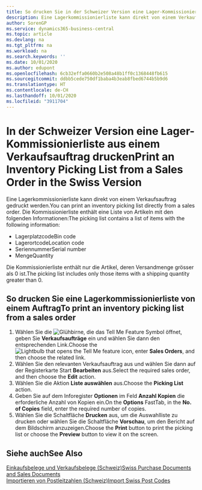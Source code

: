 ```yaml
---
title: So drucken Sie in der Schweizer Version eine Lager-Kommissionierliste aus einem Verkaufsauftrag
description: Eine Lagerkommissionierliste kann direkt von einem Verkaufsauftrag gedruckt werden.
author: SorenGP
ms.service: dynamics365-business-central
ms.topic: article
ms.devlang: na
ms.tgt_pltfrm: na
ms.workload: na
ms.search.keywords: ''
ms.date: 10/01/2020
ms.author: edupont
ms.openlocfilehash: 6cb32effa0660b2e508a48b1ff0c1368448fb615
ms.sourcegitcommit: ddbb5cede750df1baba4b3eab8fbed6744b5b9d6
ms.translationtype: HT
ms.contentlocale: de-CH
ms.lasthandoff: 10/01/2020
ms.locfileid: "3911704"
---
```

# <a name="print-an-inventory-picking-list-from-a-sales-order-in-the-swiss-version"></a><span data-ttu-id="014c9-103">In der Schweizer Version eine Lager-Kommissionierliste aus einem Verkaufsauftrag drucken</span><span class="sxs-lookup"><span data-stu-id="014c9-103">Print an Inventory Picking List from a Sales Order in the Swiss Version</span></span>

<span data-ttu-id="014c9-104">Eine Lagerkommissionierliste kann direkt von einem Verkaufsauftrag gedruckt werden.</span><span class="sxs-lookup"><span data-stu-id="014c9-104">You can print an inventory picking list directly from a sales order.</span></span> <span data-ttu-id="014c9-105">Die Kommissionierliste enthält eine Liste von Artikeln mit den folgenden Informationen:</span><span class="sxs-lookup"><span data-stu-id="014c9-105">The picking list contains a list of items with the following information:</span></span>  

- <span data-ttu-id="014c9-106">Lagerplatzcode</span><span class="sxs-lookup"><span data-stu-id="014c9-106">Bin code</span></span>  
- <span data-ttu-id="014c9-107">Lagerortcode</span><span class="sxs-lookup"><span data-stu-id="014c9-107">Location code</span></span>  
- <span data-ttu-id="014c9-108">Seriennummer</span><span class="sxs-lookup"><span data-stu-id="014c9-108">Serial number</span></span>  
- <span data-ttu-id="014c9-109">Menge</span><span class="sxs-lookup"><span data-stu-id="014c9-109">Quantity</span></span>  

<span data-ttu-id="014c9-110">Die Kommissionierliste enthält nur die Artikel, deren Versandmenge grösser als 0 ist.</span><span class="sxs-lookup"><span data-stu-id="014c9-110">The picking list includes only those items with a shipping quantity greater than 0.</span></span>  

## <a name="to-print-an-inventory-picking-list-from-a-sales-order"></a><span data-ttu-id="014c9-111">So drucken Sie eine Lagerkommissionierliste von einem Auftrag</span><span class="sxs-lookup"><span data-stu-id="014c9-111">To print an inventory picking list from a sales order</span></span>  

1. <span data-ttu-id="014c9-112">Wählen Sie die ![Glühbirne, die das Tell Me Feature](../../media/ui-search/search_small.png "Tell me-Funktion") Symbol öffnet, geben Sie **Verkaufsaufträge** ein und wählen Sie dann den entsprechenden Link.</span><span class="sxs-lookup"><span data-stu-id="014c9-112">Choose the ![Lightbulb that opens the Tell Me feature](../../media/ui-search/search_small.png "Tell me what you want to do") icon, enter **Sales Orders**, and then choose the related link.</span></span>  
2. <span data-ttu-id="014c9-113">Wählen Sie den relevanten Verkaufsauftrag aus und wählen Sie dann auf der Registerkarte Start **Bearbeiten** aus.</span><span class="sxs-lookup"><span data-stu-id="014c9-113">Select the required sales order, and then choose the **Edit** action.</span></span>  
3. <span data-ttu-id="014c9-114">Wählen Sie die Aktion **Liste auswählen** aus.</span><span class="sxs-lookup"><span data-stu-id="014c9-114">Choose the **Picking List** action.</span></span>  
4. <span data-ttu-id="014c9-115">Geben Sie auf dem Inforegister **Optionen** im Feld **Anzahl Kopien** die erforderliche Anzahl von Kopien ein.</span><span class="sxs-lookup"><span data-stu-id="014c9-115">On the **Options** FastTab, in the **No. of Copies** field, enter the required number of copies.</span></span>  
5. <span data-ttu-id="014c9-116">Wählen Sie die Schaltfläche **Drucken** aus, um die Auswahlliste zu drucken oder wählen Sie die Schaltfläche **Vorschau**, um den Bericht auf dem Bildschirm anzuzeigen.</span><span class="sxs-lookup"><span data-stu-id="014c9-116">Choose the **Print** button to print the picking list or choose the **Preview** button to view it on the screen.</span></span>  

## <a name="see-also"></a><span data-ttu-id="014c9-117">Siehe auch</span><span class="sxs-lookup"><span data-stu-id="014c9-117">See Also</span></span>

[<span data-ttu-id="014c9-118">Einkaufsbelege und Verkaufsbelege (Schweiz)</span><span class="sxs-lookup"><span data-stu-id="014c9-118">Swiss Purchase Documents and Sales Documents</span></span>](swiss-purchase-documents-and-sales-documents.md)  
[<span data-ttu-id="014c9-119">Importieren von Postleitzahlen (Schweiz)</span><span class="sxs-lookup"><span data-stu-id="014c9-119">Import Swiss Post Codes</span></span>](how-to-import-swiss-post-codes.md)  
